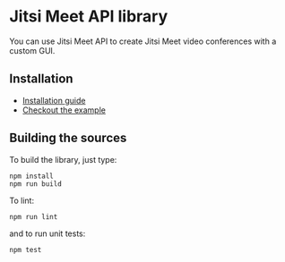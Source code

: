 # Jitsi Meet API library

You can use Jitsi Meet API to create Jitsi Meet video conferences with a custom GUI.

## Installation

- [Installation guide](doc/API.md#installation)
- [Checkout the example](https://github.com/jitsi/ljm-getting-started)

## Building the sources

To build the library, just type:
```
npm install
npm run build
```

To lint:
```
npm run lint
```

and to run unit tests:
```
npm test
```

